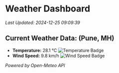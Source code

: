 
# Weather Dashboard

_Last Updated: 2024-12-25 09:09:39_

## Current Weather Data: (Pune, MH)
- **Temperature:** 28.1 °C ![Temperature Badge](https://img.shields.io/badge/Temperature-Medium%20Temp-green)
- **Wind Speed:** 9.8 km/h ![Wind Speed Badge](https://img.shields.io/badge/Wind%20Speed-Low%20Wind-blue)

*Powered by Open-Meteo API*
